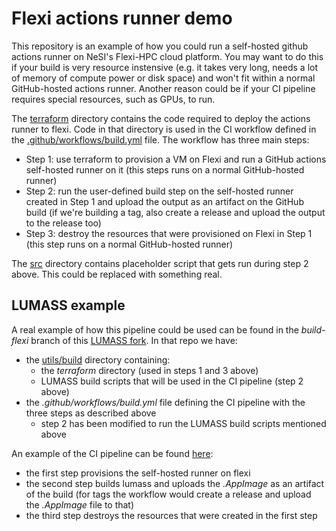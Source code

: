 # Flexi actions runner demo

This repository is an example of how you could run a self-hosted github
actions runner on NeSI's Flexi-HPC cloud platform.
You may want to do this if your build is very resource instensive (e.g. it takes
very long, needs a lot of memory of compute power or disk space) and won't fit
within a normal GitHub-hosted actions runner. Another reason could be if your CI
pipeline requires special resources, such as GPUs, to run.

The [terraform](terraform) directory contains the code required to deploy the actions
runner to flexi. Code in that directory is used in the CI workflow defined in the
[.github/workflows/build.yml](.github/workflows/build.yml) file. The workflow has three
main steps:

- Step 1: use terraform to provision a VM on Flexi and run a GitHub actions self-hosted runner on it (this steps runs on a normal GitHub-hosted runner)
- Step 2: run the user-defined build step on the self-hosted runner created in Step 1 and upload the output as an artifact on the GitHub build (if we're building a tag, also create a release and upload the output to the release too)
- Step 3: destroy the resources that were provisioned on Flexi in Step 1 (this step runs on a normal GitHub-hosted runner)

The [src](src) directory contains placeholder script that gets run during step 2 above.
This could be replaced with something real.

## LUMASS example

A real example of how this pipeline could be used can be found in the *build-flexi* branch
of this [LUMASS fork](https://github.com/chrisdjscott/LUMASS/tree/build-flexi). In that repo we have:

- the [utils/build](https://github.com/chrisdjscott/LUMASS/tree/build-flexi/utils/build) directory containing:
  - the *terraform* directory (used in steps 1 and 3 above)
  - LUMASS build scripts that will be used in the CI pipeline (step 2 above)
- the *.github/workflows/build.yml* file defining the CI pipeline with the three steps as described above
  - step 2 has been modified to run the LUMASS build scripts mentioned above

An example of the CI pipeline can be found [here](https://github.com/chrisdjscott/LUMASS/actions/runs/10929797640):

- the first step provisions the self-hosted runner on flexi
- the second step builds lumass and uploads the *.AppImage* as an artifact of the build (for tags the workflow would create a release and upload the *.AppImage* file to that)
- the third step destroys the resources that were created in the first step

